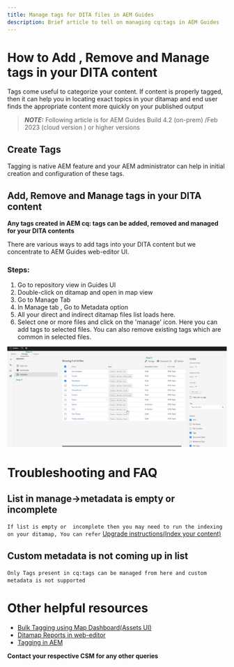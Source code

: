 ```yaml
---
title: Manage tags for DITA files in AEM Guides 
description: Brief article to tell on managing cq:tags in AEM Guides 
---
```

# How to Add , Remove and Manage  tags  in your  DITA  content 

Tags come useful to categorize your content. If content is properly tagged, then it can help you in locating  exact topics in your ditamap  and end user finds the appropriate content more quickly on your published output 
> **_NOTE:_**  Following article is for AEM Guides Build 4.2 (on-prem) /Feb 2023 (cloud version ) or higher versions


## Create Tags 

Tagging is native AEM feature and your AEM  administrator can help in initial creation and configuration of these tags.


## Add, Remove and Manage tags in your DITA content 

**Any tags created in AEM cq: tags can be added, removed and managed for your DITA contents**

There are various ways to add tags into your DITA content but we  concentrate to AEM Guides web-editor UI.

### Steps:
1. Go to repository view in Guides UI
2. Double-click on ditamap and open in map view
3.  Go to Manage Tab
4. In Manage tab , Go to Metadata option
5. All your direct and indirect ditamap files list loads here. 
6. Select one or more files and click on the 'manage' icon. Here you can add tags to selected files.
You can also remove existing tags which are common in selected files.

<img title="Manage tags in AEM Guides " alt="Manage Tags in DITA " src="ManageTags.jpg">

# Troubleshooting and FAQ


## List in manage->metadata is empty or incomplete 

`If list is empty or  incomplete then you may need to run the indexing on your ditamap, You can refer` [Upgrade instructions(Index your content)](https://experienceleague.adobe.com/docs/experience-manager-guides-learn/tutorials/install-guide/on-prem-ig/download-install-upgrade-aemg/upgrade-xml-documentation.html?lang=en#steps-to-index-the-existing-content-to-use-the-new-find-and-replace%3A)

## Custom metadata is not coming up in list 

`Only Tags present in cq:tags can be managed from here and custom metadata is not supported`




# Other helpful resources

- [Bulk Tagging using Map Dashboard(Assets UI)](https://experienceleague.adobe.com/docs/experience-manager-guides-learn/tutorials/user-guide/manaege-metadata/map-editor-bulk-tagging.html?lang=en)
-  [Ditamap Reports in web-editor](https://experienceleague.adobe.com/docs/experience-manager-guides-learn/tutorials/user-guide/reports-aem-guide/reports-web-editor.html?lang=en)
- [Tagging in AEM](https://experienceleague.adobe.com/docs/experience-manager-learn/assets/configuring/tagging.html?lang=en)


**Contact your respective CSM for any other queries**

